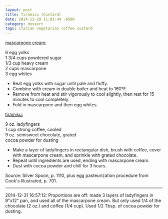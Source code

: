 ```yaml
---
layout: post
title: Tiramisu (Custard)
date: 2014-12-29 11:03:44 -0500
category: dessert
tags: italian vegetarian coffee custard
---
```

<span style="text-decoration: underline;">mascarpone cream:</span>
  
6 egg yolks  
1 3/4 cups powdered sugar  
1/3 cup heavy cream  
2 cups mascarpone  
3 egg whites  
<ul>
 	<li>Beat egg yolks with sugar until pale and fluffy.</li>
 	<li>Combine with cream in double boiler and heat to 160°F.</li>
 	<li>Remove from heat and stir vigorously to cool slightly, then rest for 15 minutes to cool completely.</li>
 	<li>Fold in mascarpone and then egg whites.</li>
</ul>
<span style="text-decoration: underline;">tiramisu:</span>
  
9 oz. ladyfingers  
1 cup strong coffee, cooled  
9 oz. semisweet chocolate, grated  
cocoa powder for dusting  
<ul>
 	<li>Make a layer of ladyfingers in rectangular dish, brush with coffee, cover with mascarpone cream, and sprinkle with grated chocolate.</li>
 	<li>Repeat until ingredients are used, ending with mascarpone cream.</li>
 	<li>Dust with cocoa powder and chill for 3 hours.</li>
</ul>
Source: Silver Spoon, p. 1110, plus egg pasteurization procedure from Cook's Illustrated, p. 701.  

---

2014-12-31 16:57:12: Proportions are off: made 3 layers of ladyfingers in 9"x12" pan,
and used all of the mascarpone cream.  But only used 1/4 of the chocolate (2 oz.)
and coffee (1/4 cup). Used 1/2 Tbsp. of cocoa powder for dusting.
